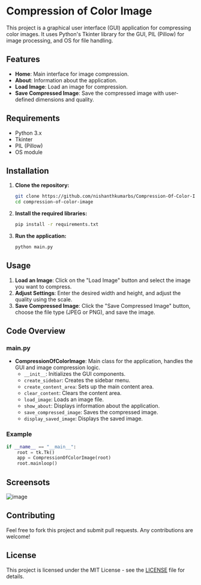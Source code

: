# Compression of Color Image

This project is a graphical user interface (GUI) application for compressing color images. It uses Python's Tkinter library for the GUI, PIL (Pillow) for image processing, and OS for file handling.

## Features

- **Home**: Main interface for image compression.
- **About**: Information about the application.
- **Load Image**: Load an image for compression.
- **Save Compressed Image**: Save the compressed image with user-defined dimensions and quality.

## Requirements

- Python 3.x
- Tkinter
- PIL (Pillow)
- OS module

## Installation

1. **Clone the repository:**

    ```bash
    git clone https://github.com/nishanthkumarbs/Compression-Of-Color-Image.git
    cd compression-of-color-image
    ```

2. **Install the required libraries:**

    ```bash
    pip install -r requirements.txt
    ```

3. **Run the application:**

    ```bash
    python main.py
    ```

## Usage

1. **Load an Image**: Click on the "Load Image" button and select the image you want to compress.
2. **Adjust Settings**: Enter the desired width and height, and adjust the quality using the scale.
3. **Save Compressed Image**: Click the "Save Compressed Image" button, choose the file type (JPEG or PNG), and save the image.


## Code Overview

### main.py

- **CompressionOfColorImage**: Main class for the application, handles the GUI and image compression logic.
  - `__init__`: Initializes the GUI components.
  - `create_sidebar`: Creates the sidebar menu.
  - `create_content_area`: Sets up the main content area.
  - `clear_content`: Clears the content area.
  - `load_image`: Loads an image file.
  - `show_about`: Displays information about the application.
  - `save_compressed_image`: Saves the compressed image.
  - `display_saved_image`: Displays the saved image.

### Example

```python
if __name__ == "__main__":
    root = tk.Tk()
    app = CompressionOfColorImage(root)
    root.mainloop()
```

## Screensots
![image](https://github.com/user-attachments/assets/6476931e-91d7-48d3-bad9-38c2ae56f0bf)

## Contributing

Feel free to fork this project and submit pull requests. Any contributions are welcome!

## License
This project is licensed under the MIT License - see the [LICENSE](LICENSE) file for details.
